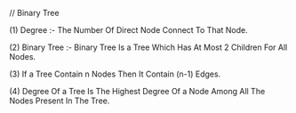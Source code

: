 // Binary Tree

(1) Degree :- The Number Of Direct Node Connect To That Node. 

(2) Binary Tree :- Binary Tree Is a Tree Which Has At Most 2 Children For All Nodes.

(3) If a Tree Contain n Nodes Then It Contain (n-1) Edges. 

(4) Degree Of a Tree Is The Highest Degree Of a Node Among All The Nodes Present In The Tree. 


































